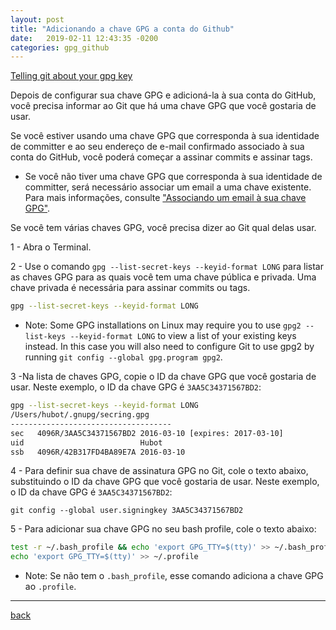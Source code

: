 ```yaml
---
layout: post
title: "Adicionando a chave GPG a conta do Github"
date:   2019-02-11 12:43:35 -0200
categories: gpg_github
---
```


[Telling git about your gpg key](https://help.github.com/articles/telling-git-about-your-gpg-key/)

Depois de configurar sua chave GPG e adicioná-la à sua conta do GitHub, você precisa informar ao Git que há uma chave GPG que você gostaria de usar.

Se você estiver usando uma chave GPG que corresponda à sua identidade de committer e ao seu endereço de e-mail confirmado associado à sua conta do GitHub, você poderá começar a assinar commits e assinar tags.

  * Se você não tiver uma chave GPG que corresponda à sua identidade de committer, será necessário associar um email a uma chave existente. Para mais informações, consulte ["Associando um email à sua chave GPG"](https://help.github.com/articles/associating-an-email-with-your-gpg-key).

Se você tem várias chaves GPG, você precisa dizer ao Git qual delas usar.

1 - Abra o Terminal.

2 - Use o comando `gpg --list-secret-keys --keyid-format LONG` para listar as chaves GPG para as quais você tem uma chave pública e privada. Uma chave privada é necessária para assinar commits ou tags.

```bash
gpg --list-secret-keys --keyid-format LONG

```

  * Note: Some GPG installations on Linux may require you to use `gpg2 --list-keys --keyid-format LONG` to view a list of your existing keys instead. In this case you will also need to configure Git to use gpg2 by running `git config --global gpg.program gpg2`.

3 -Na lista de chaves GPG, copie o ID da chave GPG que você gostaria de usar. Neste exemplo, o ID da chave GPG é `3AA5C34371567BD2`:

```bash
gpg --list-secret-keys --keyid-format LONG
/Users/hubot/.gnupg/secring.gpg
------------------------------------
sec   4096R/3AA5C34371567BD2 2016-03-10 [expires: 2017-03-10]
uid                          Hubot 
ssb   4096R/42B317FD4BA89E7A 2016-03-10
```

4 - Para definir sua chave de assinatura GPG no Git, cole o texto abaixo, substituindo o ID da chave GPG que você gostaria de usar. Neste exemplo, o ID da chave GPG é `3AA5C34371567BD2`:

`git config --global user.signingkey 3AA5C34371567BD2`

5 - Para adicionar sua chave GPG no seu bash profile, cole o texto abaixo:

```bash
test -r ~/.bash_profile && echo 'export GPG_TTY=$(tty)' >> ~/.bash_profile
echo 'export GPG_TTY=$(tty)' >> ~/.profile
```

  * Note: Se não tem o `.bash_profile`, esse comando adiciona a chave GPG ao `.profile`.

***
[back](./blog.html)